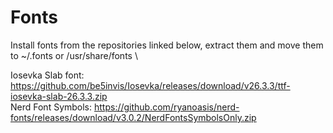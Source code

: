 # Fonts
Install fonts from the repositories linked below, extract them and move them to ~/.fonts or /usr/share/fonts \

Iosevka Slab font: https://github.com/be5invis/Iosevka/releases/download/v26.3.3/ttf-iosevka-slab-26.3.3.zip \
Nerd Font Symbols: https://github.com/ryanoasis/nerd-fonts/releases/download/v3.0.2/NerdFontsSymbolsOnly.zip
